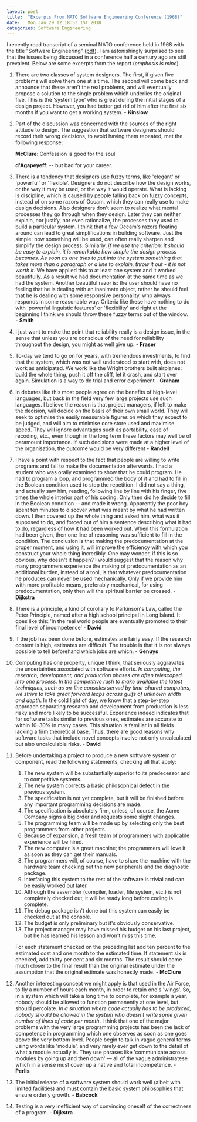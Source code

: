 ```yaml
---
layout: post
title:  "Excerpts From NATO Software Engineering Conference (1968)"
date:   Mon Jan 29 12:18:53 IST 2018
categories: Software Engineering 
---
```


I recently read transcript of a seminal NATO conference held in 1968 with the
title "Software Engineering" ([pdf](http://homepages.cs.ncl.ac.uk/brian.randell/NATO/nato1968.PDF)). I am astonishingly surprised to see that the
issues being discussed in a conference half a century ago are still prevalent.
Below are some excerpts from the report (*emphasis is mine*).

1. There are two classes of system designers. The first, if given five problems
will solve them one at a time. The second will come back and announce that
these aren't the real problems, and will eventually propose a solution to the
single problem which underlies the original five. This is the ‘system type’ who
is great during the initial stages of a design project. However, you had better
get rid of him after the first six months if you want to get a working system. - **Kinslow**
 
2. Part of the discussion was concerned with the sources of the right attitude
to design. The suggestion that software designers should record their wrong
decisions, to avoid having them repeated, met the following response:

    **McClure**: Confession is good for the soul

    **d'Agapeyeff**: -- but bad for your career.

3. There is a tendency that designers use fuzzy terms, like 'elegant' or
'powerful' or 'flexible'. Designers do not describe how the design works, or
the way it may be used, or the way it would operate. What is lacking is
discipline, which is caused by people falling back on fuzzy concepts, instead
of on some razors of Occam, which they can really use to make design decisions.
Also designers don't seem to realize what mental processes they go through when
they design. Later they can neither explain, nor justify, nor even rationalize,
the processes they used to build a particular system. I think that a few
Occam's razors floating around can lead to great simplifications in building
software. Just the simple: how something will be used, can often really sharpen
and simplify the design process. Similarly, *if we use the criterion: it should
be easy to explain, it is remarkable how simple the design process becomes. As
soon as one tries to put into the system something that takes more than a 
paragraph or a line to explain, throw it out - it is not worth it*. We have
applied this to at least one system and it worked beautifully. As a result we
had documentation at the same time as we had the system. Another beautiful razor is: the user should have no feeling that he is dealing with an inanimate
object, rather he should feel that he is dealing with some responsive
personality, who always responds in some reasonable way. Criteria like these 
have nothing to do with 'powerful linguistic features' or 'flexibility' and
right at the beginning I think we should throw these fuzzy terms out of the
window. - **Smith**

4. I just want to make the point that reliability really is a design issue, in
the sense that unless you are conscious of the need for reliability throughout
the design, you might as well give up. - **Fraser**

5. To-day we tend to go on for years, with tremendous investments, to find that
the system, which was not well understood to start with, does not work as
anticipated. We work like the Wright brothers built airplanes: build the whole
thing, push it off the cliff, let it crash, and start over again. Simulation is
a way to do trial and error experiment - **Graham**

6. In debates like this most people agree on the benefits of high-level
languages, but back in the field very few large projects use such languages. I
believe the reason is that project managers, if left to make the decision, will
decide on the basis of their own small world. They will seek to optimise the
easily measurable figures on which they expect to be judged, and will aim to
minimise core store used and maximise speed. They will ignore advantages such
as portability, ease of recoding, etc., even though in the long term these
factors may well be of paramount importance. If such decisions were made at a
higher level of the organisation, the outcome would be very different - **Randell**

7. I have a point with respect to the fact that people are willing to write
programs and fail to make the documentation afterwards. I had a student who was
orally examined to show that he could program. He had to program a loop, and
programmed the body of it and had to fill in the Boolean condition used to stop
the repetition. I did not say a thing, and actually saw him, reading, following
line by line with his finger, five times the whole interior part of his coding.
Only then did he decide to fill in the Boolean condition -- and made it wrong.
Apparently the poor boy spent ten minutes to discover what was meant by what he
had written down. I then covered up the whole thing and asked him, what was it
supposed to do, and forced out of him a sentence describing what it had to do,
regardless of how it had been worked out. When this formulation had been given,
then one line of reasoning was sufficient to fill in the condition. The
conclusion is that making the predocumentation at the proper moment, and using
it, will improve the efficiency with which you construct your whole thing
incredibly. One may wonder, if this is so obvious, why doesn't it happen? I
would suggest that the reason why many programmers experience the making of
predocumentation as an additional burden, instead of a tool, is that whatever
predocumentation he produces can never be used mechanically. Only if we provide
him with more profitable means, preferably mechanical, for using
predocumentation, only then will the spiritual barrier be crossed. - **Dijkstra**

8. There is a principle, a kind of corollary to Parkinson's Law, called the
Peter Principle, named after a high school principal in Long Island. It goes
like this: 'In the real world people are eventually promoted to their final level of incompetence' - **David**

9. If the job has been done before, estimates are fairly easy. If the research
content is high, estimates are difficult. The trouble is that it is not always
possible to tell beforehand which jobs are which. - **Genuys**

10. Computing has one property, unique I think, that seriously aggravates the
uncertainties associated with software efforts. *In computing, the research,
development, and production phases are often telescoped into one process. In
the competitive rush to make available the latest techniques, such as on-line
consoles served by time-shared computers, we strive to take great forward leaps
across gulfs of unknown width and depth*. In the cold light of day, we know that
a step-by-step approach separating research and development from production is
less risky and more likely to be successful. Experience indeed indicates that
for software tasks similar to previous ones, estimates are accurate to within
10–30% in many cases. This situation is familiar in all fields lacking a firm
theoretical base. Thus, there are good reasons why software tasks that include
novel concepts involve not only uncalculated but also uncalculable risks. - **David**

11. Before undertaking a project to produce a new software system or component,
read the following statements, checking all that apply:
    1. The new system will be substantially superior to its predecessor and to
       competitive systems.
    2. The new system corrects a basic philosophical defect in the previous
       system.
    3. The specification is not yet complete, but it will be finished before
       any important programming decisions are made.
    4. The specification is absolutely firm, unless, of course, the Acme
       Company signs a big order and requests some slight changes.
    5. The programming team will be made up by selecting only the best
       programmers from other projects.
    6. Because of expansion, a fresh team of programmers with applicable
       experience will be hired.
    7. The new computer is a great machine; the programmers will love it as
       soon as they can get their manuals.
    8. The programmers will, of course, have to share the machine with the
       hardware team checking out the new peripherals and the diagnostic
       package.
    9. Interfacing this system to the rest of the software is trivial and can be
       easily worked out later.
    10. Although the assembler (compiler, loader, file system, etc.) is not
        completely checked out, it will be ready long before coding is complete.
    11. The debug package isn't done but this system can easily be checked out
        at the console.
    12. The budget is only preliminary but it's obviously conservative.
    13. The project manager may have missed his budget on his last project, but
        he has learned his lesson and won't miss this time.

    For each statement checked on the preceding list add ten percent to the
estimated cost and one month to the estimated time. If statement six is checked,
add thirty per cent and six months. The result should come much closer to the
final result than the original estimate under the assumption that the original
estimate was honestly made. - **McClure**

12. Another interesting concept we might apply is that used in the Air Force,
to fly a number of hours each month, in order to retain one's 'wings'. So, in
a system which will take a long time to complete, for example a year, nobody
should be allowed to function permanently at one level, but should percolate.
*In a situation where code actually has to be produced, nobody should be allowed
in the system who doesn't write some given number of lines of code per month*.
I think that one of the major problems with the very large programming projects
has been the lack of competence in programming which one observes as soon as
one goes above the very bottom level. People begin to talk in vague general
terms using words like 'module', and very rarely ever get down to the detail of
what a module actually is. They use phrases like 'communicate across modules by
going up and then down' — all of the vague administratese which in a sense must
cover up a native and total incompetence. - **Perlis**

13. The initial release of a software system should work well (albeit with
limited facilities) and must contain the basic system philosophies that ensure
orderly growth. - **Babcock**

14. Testing is a very inefficient way of convincing oneself of the correctness
of a program. - **Dijkstra**
